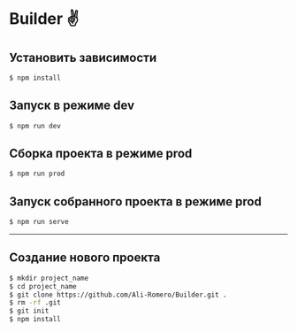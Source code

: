 # Builder :v:

## Установить зависимости
```bash
$ npm install
```

## Запуск в режиме dev
```bash
$ npm run dev
```

## Сборка проекта в режиме prod
```bash
$ npm run prod
```

## Запуск собранного проекта в режиме prod
```bash
$ npm run serve
```

---

## Создание нового проекта

```bash
$ mkdir project_name
$ cd project_name
$ git clone https://github.com/Ali-Romero/Builder.git .
$ rm -rf .git
$ git init
$ npm install
```

